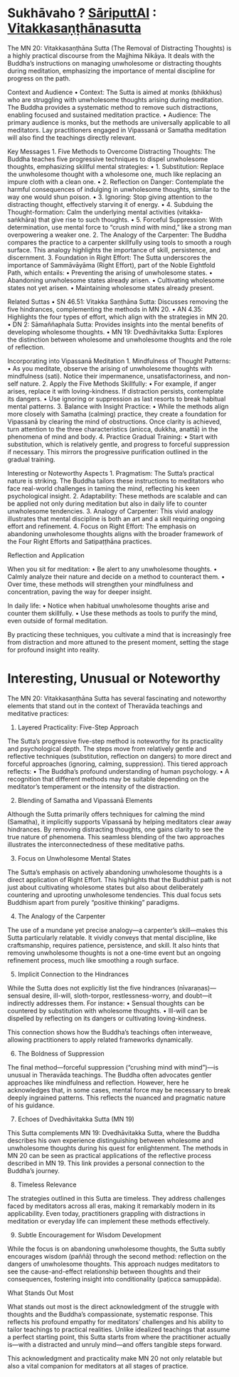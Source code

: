 # Sukhāvaho ? [SāriputtAI](https://chatgpt.com/g/g-p25UYT2UR-sariputtai) : [Vitakkasaṇṭhānasutta](https://suttacentral.net/mn20/en/sujato?lang=en&layout=linebyline&reference=none&notes=asterisk&highlight=false&script=latin)

The MN 20: Vitakkasaṇṭhāna Sutta (The Removal of Distracting Thoughts) is a highly practical discourse from the Majjhima Nikāya. It deals with the Buddha’s instructions on managing unwholesome or distracting thoughts during meditation, emphasizing the importance of mental discipline for progress on the path.

Context and Audience
	•	Context:
The Sutta is aimed at monks (bhikkhus) who are struggling with unwholesome thoughts arising during meditation. The Buddha provides a systematic method to remove such distractions, enabling focused and sustained meditation practice.
	•	Audience:
The primary audience is monks, but the methods are universally applicable to all meditators. Lay practitioners engaged in Vipassanā or Samatha meditation will also find the teachings directly relevant.

Key Messages
	1.	Five Methods to Overcome Distracting Thoughts:
The Buddha teaches five progressive techniques to dispel unwholesome thoughts, emphasizing skillful mental strategies:
	•	1. Substitution: Replace the unwholesome thought with a wholesome one, much like replacing an impure cloth with a clean one.
	•	2. Reflection on Danger: Contemplate the harmful consequences of indulging in unwholesome thoughts, similar to the way one would shun poison.
	•	3. Ignoring: Stop giving attention to the distracting thought, effectively starving it of energy.
	•	4. Subduing the Thought-formation: Calm the underlying mental activities (vitakka-saṅkhāra) that give rise to such thoughts.
	•	5. Forceful Suppression: With determination, use mental force to “crush mind with mind,” like a strong man overpowering a weaker one.
	2.	The Analogy of the Carpenter:
The Buddha compares the practice to a carpenter skillfully using tools to smooth a rough surface. This analogy highlights the importance of skill, persistence, and discernment.
	3.	Foundation in Right Effort:
The Sutta underscores the importance of Sammāvāyāma (Right Effort), part of the Noble Eightfold Path, which entails:
	•	Preventing the arising of unwholesome states.
	•	Abandoning unwholesome states already arisen.
	•	Cultivating wholesome states not yet arisen.
	•	Maintaining wholesome states already present.

Related Suttas
	•	SN 46.51: Vitakka Saṇṭhāna Sutta: Discusses removing the five hindrances, complementing the methods in MN 20.
	•	AN 4.35: Highlights the four types of effort, which align with the strategies in MN 20.
	•	DN 2: Sāmaññaphala Sutta: Provides insights into the mental benefits of developing wholesome thoughts.
	•	MN 19: Dvedhāvitakka Sutta: Explores the distinction between wholesome and unwholesome thoughts and the role of reflection.

Incorporating into Vipassanā Meditation
	1.	Mindfulness of Thought Patterns:
	•	As you meditate, observe the arising of unwholesome thoughts with mindfulness (sati). Notice their impermanence, unsatisfactoriness, and non-self nature.
	2.	Apply the Five Methods Skillfully:
	•	For example, if anger arises, replace it with loving-kindness. If distraction persists, contemplate its dangers.
	•	Use ignoring or suppression as last resorts to break habitual mental patterns.
	3.	Balance with Insight Practice:
	•	While the methods align more closely with Samatha (calming) practice, they create a foundation for Vipassanā by clearing the mind of obstructions. Once clarity is achieved, turn attention to the three characteristics (anicca, dukkha, anattā) in the phenomena of mind and body.
	4.	Practice Gradual Training:
	•	Start with substitution, which is relatively gentle, and progress to forceful suppression if necessary. This mirrors the progressive purification outlined in the gradual training.

Interesting or Noteworthy Aspects
	1.	Pragmatism:
The Sutta’s practical nature is striking. The Buddha tailors these instructions to meditators who face real-world challenges in taming the mind, reflecting his keen psychological insight.
	2.	Adaptability:
These methods are scalable and can be applied not only during meditation but also in daily life to counter unwholesome tendencies.
	3.	Analogy of Carpenter:
This vivid analogy illustrates that mental discipline is both an art and a skill requiring ongoing effort and refinement.
	4.	Focus on Right Effort:
The emphasis on abandoning unwholesome thoughts aligns with the broader framework of the Four Right Efforts and Satipaṭṭhāna practices.

Reflection and Application

When you sit for meditation:
	•	Be alert to any unwholesome thoughts.
	•	Calmly analyze their nature and decide on a method to counteract them.
	•	Over time, these methods will strengthen your mindfulness and concentration, paving the way for deeper insight.

In daily life:
	•	Notice when habitual unwholesome thoughts arise and counter them skillfully.
	•	Use these methods as tools to purify the mind, even outside of formal meditation.

By practicing these techniques, you cultivate a mind that is increasingly free from distraction and more attuned to the present moment, setting the stage for profound insight into reality.


# Interesting, Unusual or Noteworthy
The MN 20: Vitakkasaṇṭhāna Sutta has several fascinating and noteworthy elements that stand out in the context of Theravāda teachings and meditative practices:

1. Layered Practicality: Five-Step Approach

The Sutta’s progressive five-step method is noteworthy for its practicality and psychological depth. The steps move from relatively gentle and reflective techniques (substitution, reflection on dangers) to more direct and forceful approaches (ignoring, calming, suppression). This tiered approach reflects:
	•	The Buddha’s profound understanding of human psychology.
	•	A recognition that different methods may be suitable depending on the meditator’s temperament or the intensity of the distraction.

2. Blending of Samatha and Vipassanā Elements

Although the Sutta primarily offers techniques for calming the mind (Samatha), it implicitly supports Vipassanā by helping meditators clear away hindrances. By removing distracting thoughts, one gains clarity to see the true nature of phenomena. This seamless blending of the two approaches illustrates the interconnectedness of these meditative paths.

3. Focus on Unwholesome Mental States

The Sutta’s emphasis on actively abandoning unwholesome thoughts is a direct application of Right Effort. This highlights that the Buddhist path is not just about cultivating wholesome states but also about deliberately countering and uprooting unwholesome tendencies. This dual focus sets Buddhism apart from purely “positive thinking” paradigms.

4. The Analogy of the Carpenter

The use of a mundane yet precise analogy—a carpenter’s skill—makes this Sutta particularly relatable. It vividly conveys that mental discipline, like craftsmanship, requires patience, persistence, and skill. It also hints that removing unwholesome thoughts is not a one-time event but an ongoing refinement process, much like smoothing a rough surface.

5. Implicit Connection to the Hindrances

While the Sutta does not explicitly list the five hindrances (nīvaraṇas)—sensual desire, ill-will, sloth-torpor, restlessness-worry, and doubt—it indirectly addresses them. For instance:
	•	Sensual thoughts can be countered by substitution with wholesome thoughts.
	•	Ill-will can be dispelled by reflecting on its dangers or cultivating loving-kindness.

This connection shows how the Buddha’s teachings often interweave, allowing practitioners to apply related frameworks dynamically.

6. The Boldness of Suppression

The final method—forceful suppression (“crushing mind with mind”)—is unusual in Theravāda teachings. The Buddha often advocates gentler approaches like mindfulness and reflection. However, here he acknowledges that, in some cases, mental force may be necessary to break deeply ingrained patterns. This reflects the nuanced and pragmatic nature of his guidance.

7. Echoes of Dvedhāvitakka Sutta (MN 19)

This Sutta complements MN 19: Dvedhāvitakka Sutta, where the Buddha describes his own experience distinguishing between wholesome and unwholesome thoughts during his quest for enlightenment. The methods in MN 20 can be seen as practical applications of the reflective process described in MN 19. This link provides a personal connection to the Buddha’s journey.

8. Timeless Relevance

The strategies outlined in this Sutta are timeless. They address challenges faced by meditators across all eras, making it remarkably modern in its applicability. Even today, practitioners grappling with distractions in meditation or everyday life can implement these methods effectively.

9. Subtle Encouragement for Wisdom Development

While the focus is on abandoning unwholesome thoughts, the Sutta subtly encourages wisdom (paññā) through the second method: reflection on the dangers of unwholesome thoughts. This approach nudges meditators to see the cause-and-effect relationship between thoughts and their consequences, fostering insight into conditionality (paṭicca samuppāda).

What Stands Out Most

What stands out most is the direct acknowledgment of the struggle with thoughts and the Buddha’s compassionate, systematic response. This reflects his profound empathy for meditators’ challenges and his ability to tailor teachings to practical realities. Unlike idealized teachings that assume a perfect starting point, this Sutta starts from where the practitioner actually is—with a distracted and unruly mind—and offers tangible steps forward.

This acknowledgment and practicality make MN 20 not only relatable but also a vital companion for meditators at all stages of practice.

